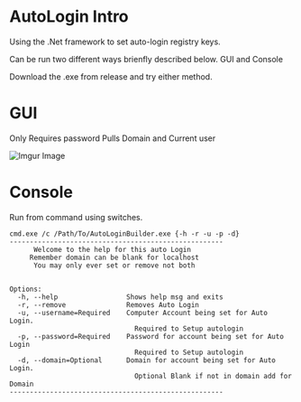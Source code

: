 # AutoLogin Intro
Using the .Net framework to set auto-login registry keys.

Can be run two different ways brienfly described below. GUI and Console

Download the .exe from release and try either method. 

# GUI
Only Requires password Pulls Domain and Current user

![Imgur Image](https://i.imgur.com/YT3vj8x.png)

# Console
Run from command using switches.
```
cmd.exe /c /Path/To/AutoLoginBuilder.exe {-h -r -u -p -d}
-----------------------------------------------------
      Welcome to the help for this auto Login
     Remember domain can be blank for localhost
      You may only ever set or remove not both


Options:
  -h, --help                 Shows help msg and exits
  -r, --remove               Removes Auto Login
  -u, --username=Required    Computer Account being set for Auto Login.
                               Required to Setup autologin
  -p, --password=Required    Password for account being set for Auto Login
                               Required to Setup autologin
  -d, --domain=Optional      Domain for account being set for Auto Login.
                               Optional Blank if not in domain add for Domain
-----------------------------------------------------
```
